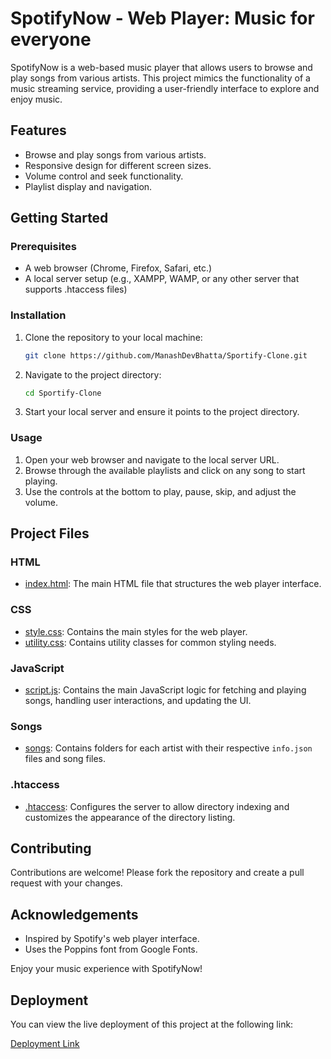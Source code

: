 # SpotifyNow - Web Player: Music for everyone

SpotifyNow is a web-based music player that allows users to browse and play songs from various artists. This project mimics the functionality of a music streaming service, providing a user-friendly interface to explore and enjoy music.


## Features

- Browse and play songs from various artists.
- Responsive design for different screen sizes.
- Volume control and seek functionality.
- Playlist display and navigation.

## Getting Started

### Prerequisites

- A web browser (Chrome, Firefox, Safari, etc.)
- A local server setup (e.g., XAMPP, WAMP, or any other server that supports .htaccess files)

### Installation

1. Clone the repository to your local machine:
    ```sh
    git clone https://github.com/ManashDevBhatta/Sportify-Clone.git
    ```

2. Navigate to the project directory:
    ```sh
    cd Sportify-Clone
    ```

3. Start your local server and ensure it points to the project directory.

### Usage

1. Open your web browser and navigate to the local server URL.
2. Browse through the available playlists and click on any song to start playing.
3. Use the controls at the bottom to play, pause, skip, and adjust the volume.

## Project Files

### HTML

- [index.html](http://_vscodecontentref_/1): The main HTML file that structures the web player interface.

### CSS

- [style.css](http://_vscodecontentref_/2): Contains the main styles for the web player.
- [utility.css](http://_vscodecontentref_/3): Contains utility classes for common styling needs.

### JavaScript

- [script.js](http://_vscodecontentref_/4): Contains the main JavaScript logic for fetching and playing songs, handling user interactions, and updating the UI.

### Songs

- [songs](http://_vscodecontentref_/5): Contains folders for each artist with their respective `info.json` files and song files.

### .htaccess

- [.htaccess](http://_vscodecontentref_/6): Configures the server to allow directory indexing and customizes the appearance of the directory listing.

## Contributing

Contributions are welcome! Please fork the repository and create a pull request with your changes.



## Acknowledgements

- Inspired by Spotify's web player interface.
- Uses the Poppins font from Google Fonts.

Enjoy your music experience with SpotifyNow!

## Deployment

You can view the live deployment of this project at the following link:

[Deployment Link](https://clonesportify.web.app/)
